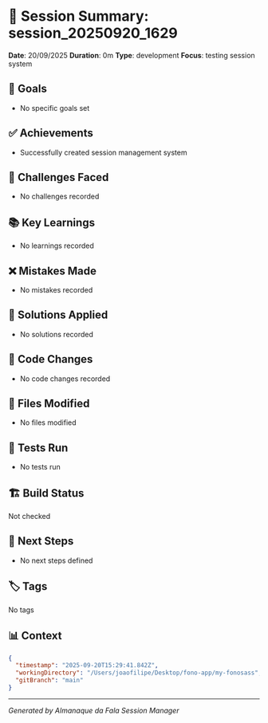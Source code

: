 # 🧠 Session Summary: session_20250920_1629

**Date**: 20/09/2025
**Duration**: 0m
**Type**: development
**Focus**: testing session system

## 🎯 Goals
- No specific goals set

## ✅ Achievements
- Successfully created session management system

## 🚧 Challenges Faced
- No challenges recorded

## 📚 Key Learnings
- No learnings recorded

## ❌ Mistakes Made
- No mistakes recorded

## 🔧 Solutions Applied
- No solutions recorded

## 📝 Code Changes
- No code changes recorded

## 📁 Files Modified
- No files modified

## 🧪 Tests Run
- No tests run

## 🏗️ Build Status
Not checked

## 🚀 Next Steps
- No next steps defined

## 🏷️ Tags
No tags

## 📊 Context
```json
{
  "timestamp": "2025-09-20T15:29:41.842Z",
  "workingDirectory": "/Users/joaofilipe/Desktop/fono-app/my-fonosass",
  "gitBranch": "main"
}
```

---
*Generated by Almanaque da Fala Session Manager*
